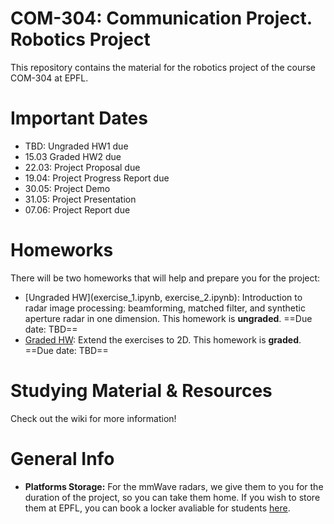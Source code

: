 # COM-304: Communication Project. Robotics Project
This repository contains the material for the robotics project of the course COM-304 at EPFL.

# Important Dates

-  TBD: Ungraded HW1 due
- 15.03 Graded HW2 due
- 22.03: Project Proposal due
- 19.04: Project Progress Report due
- 30.05: Project Demo
- 31.05: Project Presentation
- 07.06: Project Report due

# Homeworks
There will be two homeworks that will help and prepare you for the project:

- [Ungraded HW](exercise_1.ipynb, exercise_2.ipynb): Introduction to radar image processing: beamforming, matched filter, and synthetic aperture radar in one dimension. This homework is **ungraded**. ==Due date: TBD==
- [Graded HW](evaluation.ipynb): Extend the exercises to 2D. This homework is **graded**. ==Due date: TBD==

# Studying Material & Resources
Check out the wiki for more information!

# General Info

- **Platforms Storage:** For the mmWave radars, we give them to you for the duration of the project, so you can take them home. If you wish to store them at EPFL, you can book a locker avaliable for students [here](https://mycamipro.epfl.ch/client/lockerassign). 